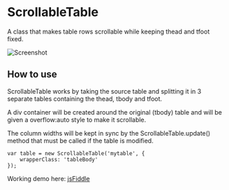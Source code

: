 ScrollableTable
===============

A class that makes table rows scrollable while keeping thead and tfoot fixed.

![Screenshot](http://mtorromeo.github.com/mootools-scrollable-table/screenshot.png)

How to use
----------

ScrollableTable works by taking the source table and splitting it in 3 separate tables containing the thead, tbody and tfoot.

A div container will be created around the original (tbody) table and will be given a overflow:auto style to make it scrollable.

The column widths will be kept in sync by the ScrollableTable.update() method that must be called if the table is modified.

	var table = new ScrollableTable('mytable', {
		wrapperClass: 'tableBody'
	});

Working demo here: [jsFiddle](http://jsfiddle.net/gnTZ4/6/)